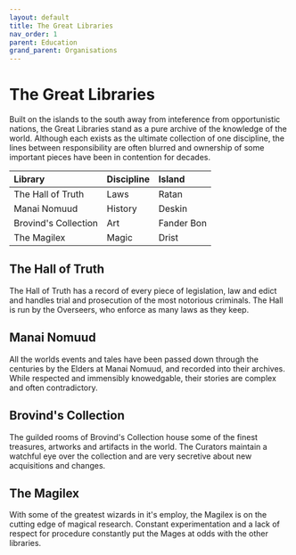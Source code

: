 ```yaml
---
layout: default
title: The Great Libraries
nav_order: 1
parent: Education
grand_parent: Organisations
---
```


# The Great Libraries

Built on the islands to the south away from inteference from opportunistic nations, the Great Libraries stand as a pure archive of the knowledge of the world. Although each exists as the ultimate collection of one discipline, the lines between responsibility are often blurred and ownership of some important pieces have been in contention for decades.

| Library | Discipline | Island |
|:-|:-|:-|
| The Hall of Truth | Laws | Ratan |
| Manai Nomuud | History | Deskin |
| Brovind's Collection | Art | Fander Bon |
| The Magilex | Magic | Drist |

## The Hall of Truth

The Hall of Truth has a record of every piece of legislation, law and edict and handles trial and prosecution of the most notorious criminals. The Hall is run by the Overseers, who enforce as many laws as they keep.

## Manai Nomuud

All the worlds events and tales have been passed down through the centuries by the Elders at Manai Nomuud, and recorded into their archives. While respected and immensibly knowedgable, their stories are complex and often contradictory.

## Brovind's Collection

The guilded rooms of Brovind's Collection house some of the finest treasures, artworks and artifacts in the world. The Curators maintain a watchful eye over the collection and are very secretive about new acquisitions and changes.

## The Magilex

With some of the greatest wizards in it's employ, the Magilex is on the cutting edge of magical research. Constant experimentation and a lack of respect for procedure constantly put the Mages at odds with the other libraries.
